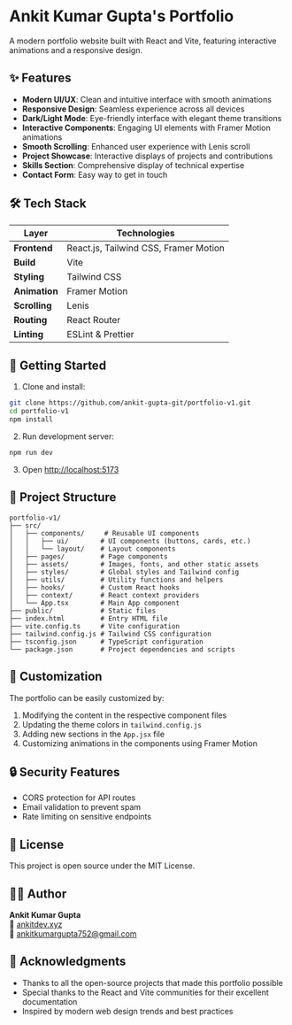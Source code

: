# Ankit Kumar Gupta's Portfolio

A modern portfolio website built with React and Vite, featuring interactive animations and a responsive design.

## ✨ Features

* **Modern UI/UX**: Clean and intuitive interface with smooth animations
* **Responsive Design**: Seamless experience across all devices
* **Dark/Light Mode**: Eye-friendly interface with elegant theme transitions
* **Interactive Components**: Engaging UI elements with Framer Motion animations
* **Smooth Scrolling**: Enhanced user experience with Lenis scroll
* **Project Showcase**: Interactive displays of projects and contributions
* **Skills Section**: Comprehensive display of technical expertise
* **Contact Form**: Easy way to get in touch

## 🛠 Tech Stack

| Layer        | Technologies                                    |
|--------------|------------------------------------------------|
| **Frontend** | React.js, Tailwind CSS, Framer Motion |
| **Build**    | Vite                                           |
| **Styling**  | Tailwind CSS                                   |
| **Animation**| Framer Motion                                  |
| **Scrolling**| Lenis                                          |
| **Routing**  | React Router                                   |
| **Linting**  | ESLint & Prettier                              |

## 🚀 Getting Started

1. Clone and install:

```bash
git clone https://github.com/ankit-gupta-git/portfolio-v1.git
cd portfolio-v1
npm install
```

2. Run development server:

```bash
npm run dev
```

3. Open [http://localhost:5173](http://localhost:5173)

## 📝 Project Structure

```
portfolio-v1/
├── src/
│   ├── components/     # Reusable UI components
│   │   ├── ui/        # UI components (buttons, cards, etc.)
│   │   └── layout/    # Layout components
│   ├── pages/         # Page components
│   ├── assets/        # Images, fonts, and other static assets
│   ├── styles/        # Global styles and Tailwind config
│   ├── utils/         # Utility functions and helpers
│   ├── hooks/         # Custom React hooks
│   ├── context/       # React context providers
│   └── App.tsx        # Main App component
├── public/            # Static files
├── index.html         # Entry HTML file
├── vite.config.ts     # Vite configuration
├── tailwind.config.js # Tailwind CSS configuration
├── tsconfig.json      # TypeScript configuration
└── package.json       # Project dependencies and scripts
```

## 🎨 Customization

The portfolio can be easily customized by:

1. Modifying the content in the respective component files
2. Updating the theme colors in `tailwind.config.js`
3. Adding new sections in the `App.jsx` file
4. Customizing animations in the components using Framer Motion

## 🔒 Security Features

* CORS protection for API routes
* Email validation to prevent spam
* Rate limiting on sensitive endpoints

## 📄 License

This project is open source under the MIT License.

## 🙋‍♂️ Author

**Ankit Kumar Gupta**  
🔗 [ankitdev.xyz](https://ankitdev.xyz)  
📧 [ankitkumargupta752@gmail.com](mailto:ankitkumargupta752@gmail.com)

## 🙏 Acknowledgments

* Thanks to all the open-source projects that made this portfolio possible
* Special thanks to the React and Vite communities for their excellent documentation
* Inspired by modern web design trends and best practices
